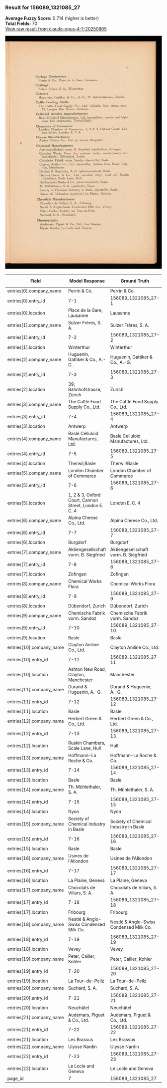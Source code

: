 ### Result for 156089_1321085_27
**Average Fuzzy Score:** 0.714 (higher is better)<br>
**Total Fields:** 70<br>
[View raw result from claude-opus-4-1-20250805](https://github.com/RISE-UNIBAS/humanities_data_benchmark/blob/main/results/2025-10-28/T0377/request_T0377_156089_1321085_27.json)

<img src="https://github.com/RISE-UNIBAS/humanities_data_benchmark/blob/main/benchmarks/company_lists/images/156089_1321085_27.jpg?raw=true" alt="156089_1321085_27" width="600px">

| Field | Model Response | Ground Truth | Fuzzy Score | Match |
|-------|----------------|--------------|-------------|-------|
| entries[0].company_name | Perrin & Co. | Perrin & Co. | 1.000 | ✅ |
| entries[0].entry_id | 7-1 | 156089_1321085_27-1 | 0.273 | ❌ |
| entries[0].location | Place de la Gare, Lausanne | Lausanne | 0.471 | ❌ |
| entries[1].company_name | Sulzer Frères, S. A. | Sulzer Frères, S. A. | 1.000 | ✅ |
| entries[1].entry_id | 7-2 | 156089_1321085_27-2 | 0.273 | ❌ |
| entries[1].location | Winterthur | Winterthur | 1.000 | ✅ |
| entries[2].company_name | Huguenin, Gattiker & Co., A.-G. | Huguenin, Gattiker & Co., A.-G. | 1.000 | ✅ |
| entries[2].entry_id | 7-3 | 156089_1321085_27-3 | 0.273 | ❌ |
| entries[2].location | 39, Bahnhofstrasse, Zürich | Zurich | 0.312 | ❌ |
| entries[3].company_name | The Cattle Food Supply Co., Ltd. | The Cattle Food Supply Co., Ltd. | 1.000 | ✅ |
| entries[3].entry_id | 7-4 | 156089_1321085_27-4 | 0.273 | ❌ |
| entries[3].location | Antwerp | Antwerp | 1.000 | ✅ |
| entries[4].company_name | Basle Celluloid Manufactures, Ltd. | Basle Celluloid Manufactures, Ltd. | 1.000 | ✅ |
| entries[4].entry_id | 7-5 | 156089_1321085_27-5 | 0.273 | ❌ |
| entries[4].location | Therwil,Basle | Therwil/Basle | 0.923 | ✅ |
| entries[5].company_name | London Chamber of Commerce | London Chamber of Commerce | 1.000 | ✅ |
| entries[5].entry_id | 7-6 | 156089_1321085_27-6 | 0.273 | ❌ |
| entries[5].location | 1, 2 & 3, Oxford Court, Cannon Street, London E. C. 4 | London E. C. 4 | 0.418 | ❌ |
| entries[6].company_name | Alpina Cheese Co., Ltd. | Alpina Cheese Co., Ltd. | 1.000 | ✅ |
| entries[6].entry_id | 7-7 | 156089_1321085_27-7 | 0.273 | ❌ |
| entries[6].location | Burgdorf | Burgdorf | 1.000 | ✅ |
| entries[7].company_name | Aktiengesellschaft vorm. B. Siegfried | Aktiengesellschaft vorm. B. Siegfried | 1.000 | ✅ |
| entries[7].entry_id | 7-8 | 156089_1321085_27-8 | 0.273 | ❌ |
| entries[7].location | Zofingen | Zofingen | 1.000 | ✅ |
| entries[8].company_name | Chemical Works Flora | Chemical Works Flora | 1.000 | ✅ |
| entries[8].entry_id | 7-9 | 156089_1321085_27-9 | 0.273 | ❌ |
| entries[8].location | Dübendorf, Zurich | Dübendorf, Zurich | 1.000 | ✅ |
| entries[9].company_name | Chemische Fabrik vorm. Sandoz | Chemische Fabrik vorm. Sandoz | 1.000 | ✅ |
| entries[9].entry_id | 7-10 | 156089_1321085_27-10 | 0.333 | ❌ |
| entries[9].location | Basle | Basle | 1.000 | ✅ |
| entries[10].company_name | Clayton Aniline Co., Ltd. | Clayton Aniline Co., Ltd. | 1.000 | ✅ |
| entries[10].entry_id | 7-11 | 156089_1321085_27-11 | 0.333 | ❌ |
| entries[10].location | Ashton New Road, Clayton, Manchester | Manchester | 0.435 | ❌ |
| entries[11].company_name | Durand & Huguenin, A.-G. | Durand & Huguenin, A.-G. | 1.000 | ✅ |
| entries[11].entry_id | 7-12 | 156089_1321085_27-12 | 0.333 | ❌ |
| entries[11].location | Basle | Basle | 1.000 | ✅ |
| entries[12].company_name | Herbert Green & Co., Ltd. | Herbert Green & Co., Ltd. | 1.000 | ✅ |
| entries[12].entry_id | 7-13 | 156089_1321085_27-13 | 0.333 | ❌ |
| entries[12].location | Ruskin Chambers, Scale Lane, Hull | Hull | 0.216 | ❌ |
| entries[13].company_name | Hoffmann-La Roche & Co. | Hoffmann-La Roche & Co. | 1.000 | ✅ |
| entries[13].entry_id | 7-14 | 156089_1321085_27-14 | 0.333 | ❌ |
| entries[13].location | Basle | Basle | 1.000 | ✅ |
| entries[14].company_name | Th. Mühlethaler, S. A. | Th. Mühlethaler, S. A. | 1.000 | ✅ |
| entries[14].entry_id | 7-15 | 156089_1321085_27-15 | 0.333 | ❌ |
| entries[14].location | Nyon | Nyon | 1.000 | ✅ |
| entries[15].company_name | Society of Chemical Industry in Basle | Society of Chemical Industry in Basle | 1.000 | ✅ |
| entries[15].entry_id | 7-16 | 156089_1321085_27-16 | 0.333 | ❌ |
| entries[15].location | Basle | Basle | 1.000 | ✅ |
| entries[16].company_name | Usines de l'Allondon | Usines de l'Allondon | 1.000 | ✅ |
| entries[16].entry_id | 7-17 | 156089_1321085_27-17 | 0.333 | ❌ |
| entries[16].location | La Plaine, Geneva | La Plaine, Geneva | 1.000 | ✅ |
| entries[17].company_name | Chocolats de Villars, S. A. | Chocolats de Villars, S. A. | 1.000 | ✅ |
| entries[17].entry_id | 7-18 | 156089_1321085_27-18 | 0.333 | ❌ |
| entries[17].location | Fribourg | Fribourg | 1.000 | ✅ |
| entries[18].company_name | Nestlé & Anglo-Swiss Condensed Milk Co. | Nestlé & Anglo-Swiss Condensed Milk Co. | 1.000 | ✅ |
| entries[18].entry_id | 7-19 | 156089_1321085_27-19 | 0.333 | ❌ |
| entries[18].location | Vevey | Vevey | 1.000 | ✅ |
| entries[19].company_name | Peter, Cailler, Kohler | Peter, Cailler, Kohler | 1.000 | ✅ |
| entries[19].entry_id | 7-20 | 156089_1321085_27-20 | 0.333 | ❌ |
| entries[19].location | La Tour-de-Peilz | La Tour-de-Peilz | 1.000 | ✅ |
| entries[20].company_name | Suchard, S. A. | Suchard, S. A. | 1.000 | ✅ |
| entries[20].entry_id | 7-21 | 156089_1321085_27-21 | 0.333 | ❌ |
| entries[20].location | Neuchâtel | Neuchâtel | 1.000 | ✅ |
| entries[21].company_name | Audemars, Piguet & Co., Ltd. | Audemars, Piguet & Co., Ltd. | 1.000 | ✅ |
| entries[21].entry_id | 7-22 | 156089_1321085_27-22 | 0.333 | ❌ |
| entries[21].location | Les Brassus | Les Brassus | 1.000 | ✅ |
| entries[22].company_name | Ulysse Nardin | Ulysse Nardin | 1.000 | ✅ |
| entries[22].entry_id | 7-23 | 156089_1321085_27-23 | 0.333 | ❌ |
| entries[22].location | Le Locle and Geneva | Le Locle and Geneva | 1.000 | ✅ |
| page_id | 7 | 156089_1321085_27 | 0.111 | ❌ |
